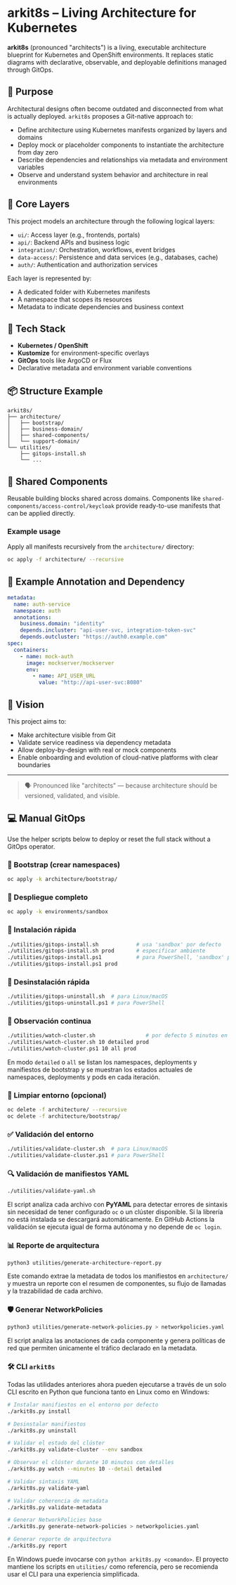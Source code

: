 # arkit8s – Living Architecture for Kubernetes

**arkit8s** (pronounced "architects") is a living, executable architecture blueprint for Kubernetes and OpenShift environments. It replaces static diagrams with declarative, observable, and deployable definitions managed through GitOps.

## 🎯 Purpose

Architectural designs often become outdated and disconnected from what is actually deployed. `arkit8s` proposes a Git-native approach to:

- Define architecture using Kubernetes manifests organized by layers and domains
- Deploy mock or placeholder components to instantiate the architecture from day zero
- Describe dependencies and relationships via metadata and environment variables
- Observe and understand system behavior and architecture in real environments

## 🧱 Core Layers

This project models an architecture through the following logical layers:

- `ui/`: Access layer (e.g., frontends, portals)
- `api/`: Backend APIs and business logic
- `integration/`: Orchestration, workflows, event bridges
- `data-access/`: Persistence and data services (e.g., databases, cache)
- `auth/`: Authentication and authorization services

Each layer is represented by:
- A dedicated folder with Kubernetes manifests
- A namespace that scopes its resources
- Metadata to indicate dependencies and business context

## 🔧 Tech Stack

- **Kubernetes / OpenShift**
- **Kustomize** for environment-specific overlays
- **GitOps** tools like ArgoCD or Flux
- Declarative metadata and environment variable conventions

## 📦 Structure Example

```
arkit8s/
├── architecture/
│   ├── bootstrap/
│   ├── business-domain/
│   ├── shared-components/
│   └── support-domain/
└── utilities/
    ├── gitops-install.sh
    └── ...
```


## 🔁 Shared Components

Reusable building blocks shared across domains. Components like `shared-components/access-control/keycloak` provide ready-to-use manifests that can be applied directly.

### Example usage

Apply all manifests recursively from the `architecture/` directory:

```bash
oc apply -f architecture/ --recursive
```

## 📌 Example Annotation and Dependency

```yaml
metadata:
  name: auth-service
  namespace: auth
  annotations:
    business.domain: "identity"
    depends.incluster: "api-user-svc, integration-token-svc"
    depends.outcluster: "https://auth0.example.com"
spec:
  containers:
    - name: mock-auth
      image: mockserver/mockserver
      env:
        - name: API_USER_URL
          value: "http://api-user-svc:8080"
```

## 🚀 Vision

This project aims to:
- Make architecture visible from Git
- Validate service readiness via dependency metadata
- Allow deploy-by-design with real or mock components
- Enable onboarding and evolution of cloud-native platforms with clear boundaries

---

> 🗣️ Pronounced like "architects" — because architecture should be versioned, validated, and visible.

## 💻 Manual GitOps

Use the helper scripts below to deploy or reset the full stack without a GitOps operator.

### 🧱 Bootstrap (crear namespaces)

```bash
oc apply -k architecture/bootstrap/
```

### 🚀 Despliegue completo

```bash
oc apply -k environments/sandbox
```

### 🚀 Instalación rápida

```bash
./utilities/gitops-install.sh            # usa 'sandbox' por defecto
./utilities/gitops-install.sh prod       # especificar ambiente
./utilities/gitops-install.ps1           # para PowerShell, 'sandbox' por defecto
./utilities/gitops-install.ps1 prod
```

### 🧹 Desinstalación rápida

```bash
./utilities/gitops-uninstall.sh  # para Linux/macOS
./utilities/gitops-uninstall.ps1 # para PowerShell
```

### 👀 Observación continua

```bash
./utilities/watch-cluster.sh                # por defecto 5 minutos en 'sandbox'
./utilities/watch-cluster.sh 10 detailed prod
./utilities/watch-cluster.ps1 10 all prod
```
En modo `detailed` o `all` se listan los namespaces, deployments y manifiestos de bootstrap
y se muestran los estados actuales de namespaces, deployments y pods en cada iteración.

### 🧹 Limpiar entorno (opcional)

```bash
oc delete -f architecture/ --recursive
oc delete -f architecture/bootstrap/
```

### ✅ Validación del entorno

```bash
./utilities/validate-cluster.sh  # para Linux/macOS
./utilities/validate-cluster.ps1 # para PowerShell
```

### 🔍 Validación de manifiestos YAML

```bash
./utilities/validate-yaml.sh
```
El script analiza cada archivo con **PyYAML** para detectar errores de sintaxis
sin necesidad de tener configurado `oc` o un clúster disponible. Si la librería
no está instalada se descargará automáticamente. En GitHub Actions la validación
se ejecuta igual de forma autónoma y no depende de `oc login`.

### 📊 Reporte de arquitectura

```bash
python3 utilities/generate-architecture-report.py
```
Este comando extrae la metadata de todos los manifiestos en `architecture/` y
muestra un reporte con el resumen de componentes, su flujo de llamadas y la
trazabilidad de cada archivo.

### 🛡️ Generar NetworkPolicies

```bash
python3 utilities/generate-network-policies.py > networkpolicies.yaml
```
El script analiza las anotaciones de cada componente y genera políticas de red
que permiten únicamente el tráfico declarado en la metadata.

### 🛠️ CLI `arkit8s`

Todas las utilidades anteriores ahora pueden ejecutarse a través de un solo CLI
escrito en Python que funciona tanto en Linux como en Windows:

```bash
# Instalar manifiestos en el entorno por defecto
./arkit8s.py install

# Desinstalar manifiestos
./arkit8s.py uninstall

# Validar el estado del clúster
./arkit8s.py validate-cluster --env sandbox

# Observar el clúster durante 10 minutos con detalles
./arkit8s.py watch --minutes 10 --detail detailed

# Validar sintaxis YAML
./arkit8s.py validate-yaml

# Validar coherencia de metadata
./arkit8s.py validate-metadata

# Generar NetworkPolicies base
./arkit8s.py generate-network-policies > networkpolicies.yaml

# Generar reporte de arquitectura
./arkit8s.py report
```

En Windows puede invocarse con `python arkit8s.py <comando>`. El proyecto
mantiene los scripts en `utilities/` como referencia, pero se recomienda usar el
CLI para una experiencia simplificada.

